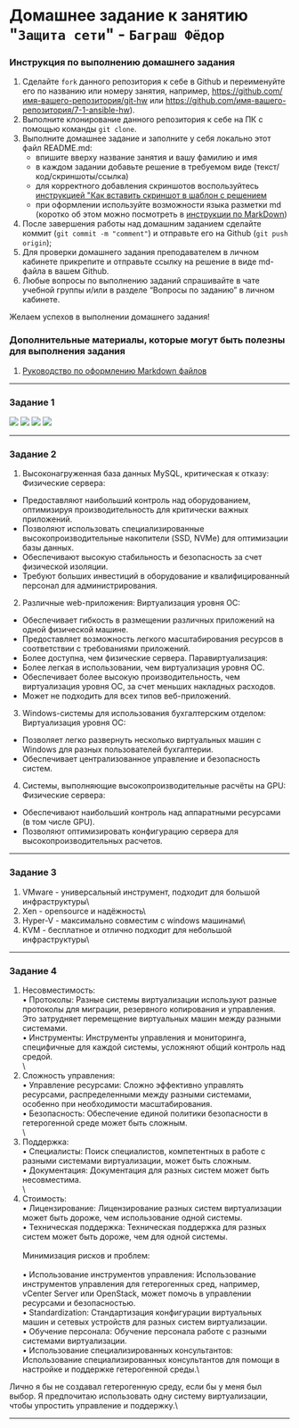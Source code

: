 # Домашнее задание к занятию "`Защита сети`" - `Баграш Фёдор`


### Инструкция по выполнению домашнего задания

   1. Сделайте `fork` данного репозитория к себе в Github и переименуйте его по названию или номеру занятия, например, https://github.com/имя-вашего-репозитория/git-hw или  https://github.com/имя-вашего-репозитория/7-1-ansible-hw).
   2. Выполните клонирование данного репозитория к себе на ПК с помощью команды `git clone`.
   3. Выполните домашнее задание и заполните у себя локально этот файл README.md:
      - впишите вверху название занятия и вашу фамилию и имя
      - в каждом задании добавьте решение в требуемом виде (текст/код/скриншоты/ссылка)
      - для корректного добавления скриншотов воспользуйтесь [инструкцией "Как вставить скриншот в шаблон с решением](https://github.com/netology-code/sys-pattern-homework/blob/main/screen-instruction.md) 
      - при оформлении используйте возможности языка разметки md (коротко об этом можно посмотреть в [инструкции  по MarkDown](https://github.com/netology-code/sys-pattern-homework/blob/main/md-instruction.md))
   4. После завершения работы над домашним заданием сделайте коммит (`git commit -m "comment"`) и отправьте его на Github (`git push origin`);
   5. Для проверки домашнего задания преподавателем в личном кабинете прикрепите и отправьте ссылку на решение в виде md-файла в вашем Github.
   6. Любые вопросы по выполнению заданий спрашивайте в чате учебной группы и/или в разделе “Вопросы по заданию” в личном кабинете.
   
Желаем успехов в выполнении домашнего задания!
   
### Дополнительные материалы, которые могут быть полезны для выполнения задания

1. [Руководство по оформлению Markdown файлов](https://gist.github.com/Jekins/2bf2d0638163f1294637#Code)

---

### Задание 1

![](https://github.com/tud777777/git_homework/blob/main/img/img1.png)
![](https://github.com/tud777777/git_homework/blob/main/img/img2.png)
![](https://github.com/tud777777/git_homework/blob/main/img/img3.png)
![](https://github.com/tud777777/git_homework/blob/main/img/img4.png)

--- 

### Задание 2

1. Высоконагруженная база данных MySQL, критическая к отказу:
Физические сервера: 
  * Предоставляют наибольший контроль над оборудованием, оптимизируя производительность для критически важных приложений.
  * Позволяют использовать специализированные высокопроизводительные накопители (SSD, NVMe) для оптимизации базы данных.
  * Обеспечивают высокую стабильность и безопасность за счет физической изоляции.
  * Требуют больших инвестиций в оборудование и квалифицированный персонал для администрирования.

2. Различные web-приложения:
Виртуализация уровня ОС: 
  * Обеспечивает гибкость в размещении различных приложений на одной физической машине.
  * Предоставляет возможность легкого масштабирования ресурсов в соответствии с требованиями приложений.
  * Более доступна, чем физические сервера.
Паравиртуализация:
  * Более легкая в использовании, чем виртуализация уровня ОС.
  * Обеспечивает более высокую производительность, чем виртуализация уровня ОС, за счет меньших накладных расходов.
  * Может не подходить для всех типов веб-приложений.

3. Windows-системы для использования бухгалтерским отделом:
Виртуализация уровня ОС: 
  * Позволяет легко развернуть несколько виртуальных машин с Windows для разных пользователей бухгалтерии.
  * Обеспечивает централизованное управление и безопасность систем.
4. Системы, выполняющие высокопроизводительные расчёты на GPU:
Физические сервера: 
  * Обеспечивают наибольший контроль над аппаратными ресурсами (в том числе GPU).
  * Позволяют оптимизировать конфигурацию сервера для высокопроизводительных расчетов.

--- 


### Задание 3

1. VMware - универсальный инструмент, подходит для большой инфраструктуры\
2. Xen - opensource и надёжность\
3. Hyper-V - максимально совместим с windows машинами\
4. KVM - бесплатное и отлично подходит для небольшой инфраструктуры\

--- 


### Задание 4

1. Несовместимость: \
• Протоколы: Разные системы виртуализации используют разные протоколы для миграции, резервного копирования и управления. Это затрудняет перемещение виртуальных машин между разными системами.\
• Инструменты: Инструменты управления и мониторинга, специфичные для каждой системы, усложняют общий контроль над средой.\
\
2. Сложность управления:\
• Управление ресурсами: Сложно эффективно управлять ресурсами, распределенными между разными системами, особенно при необходимости масштабирования.\
• Безопасность: Обеспечение единой политики безопасности в гетерогенной среде может быть сложным.\
\
3. Поддержка:\
• Специалисты: Поиск специалистов, компетентных в работе с разными системами виртуализации, может быть сложным.\
• Документация: Документация для разных систем может быть несовместима.\
\
4. Стоимость:\
• Лицензирование: Лицензирование разных систем виртуализации может быть дороже, чем использование одной системы.\
• Техническая поддержка: Техническая поддержка для разных систем может быть дороже, чем для одной системы.\
\
Минимизация рисков и проблем:\
\
• Использование инструментов управления: Использование инструментов управления для гетерогенных сред, например, vCenter Server или OpenStack, может помочь в управлении ресурсами и безопасностью.\
• Standardization: Стандартизация конфигурации виртуальных машин и сетевых устройств для разных систем виртуализации.\
• Обучение персонала: Обучение персонала работе с разными системами виртуализации.\
• Использование специализированных консультантов: Использование специализированных консультантов для помощи в настройке и поддержке гетерогенной среды.\

Лично я бы не создавал гетерогенную среду, если бы у меня был выбор. Я предпочитаю использовать одну систему виртуализации, чтобы упростить управление и поддержку.\

--- 
